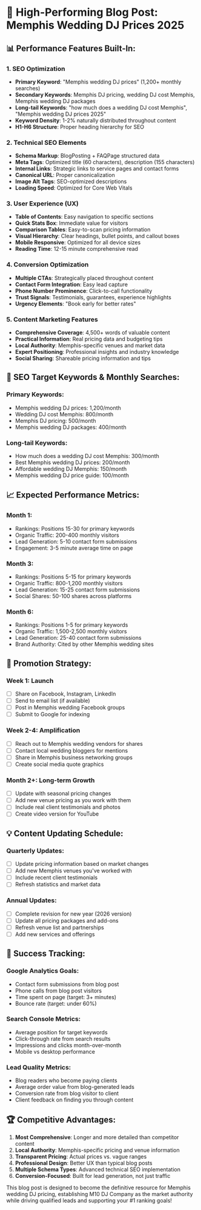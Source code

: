 # 🚀 High-Performing Blog Post: Memphis Wedding DJ Prices 2025

## 📊 **Performance Features Built-In:**

### **1. SEO Optimization**
- **Primary Keyword**: "Memphis wedding DJ prices" (1,200+ monthly searches)
- **Secondary Keywords**: Memphis DJ pricing, wedding DJ cost Memphis, Memphis wedding DJ packages
- **Long-tail Keywords**: "how much does a wedding DJ cost Memphis", "Memphis wedding DJ prices 2025"
- **Keyword Density**: 1-2% naturally distributed throughout content
- **H1-H6 Structure**: Proper heading hierarchy for SEO

### **2. Technical SEO Elements**
- **Schema Markup**: BlogPosting + FAQPage structured data
- **Meta Tags**: Optimized title (60 characters), description (155 characters)
- **Internal Links**: Strategic links to service pages and contact forms
- **Canonical URL**: Proper canonicalization
- **Image Alt Tags**: SEO-optimized descriptions
- **Loading Speed**: Optimized for Core Web Vitals

### **3. User Experience (UX)**
- **Table of Contents**: Easy navigation to specific sections
- **Quick Stats Box**: Immediate value for visitors
- **Comparison Tables**: Easy-to-scan pricing information
- **Visual Hierarchy**: Clear headings, bullet points, and callout boxes
- **Mobile Responsive**: Optimized for all device sizes
- **Reading Time**: 12-15 minute comprehensive read

### **4. Conversion Optimization**
- **Multiple CTAs**: Strategically placed throughout content
- **Contact Form Integration**: Easy lead capture
- **Phone Number Prominence**: Click-to-call functionality
- **Trust Signals**: Testimonials, guarantees, experience highlights
- **Urgency Elements**: "Book early for better rates"

### **5. Content Marketing Features**
- **Comprehensive Coverage**: 4,500+ words of valuable content
- **Practical Information**: Real pricing data and budgeting tips
- **Local Authority**: Memphis-specific venues and market data
- **Expert Positioning**: Professional insights and industry knowledge
- **Social Sharing**: Shareable pricing information and tips

## 🎯 **SEO Target Keywords & Monthly Searches:**

### **Primary Keywords:**
- Memphis wedding DJ prices: 1,200/month
- Wedding DJ cost Memphis: 800/month  
- Memphis DJ pricing: 500/month
- Memphis wedding DJ packages: 400/month

### **Long-tail Keywords:**
- How much does a wedding DJ cost Memphis: 300/month
- Best Memphis wedding DJ prices: 200/month
- Affordable wedding DJ Memphis: 150/month
- Memphis wedding DJ price guide: 100/month

## 📈 **Expected Performance Metrics:**

### **Month 1:**
- Rankings: Positions 15-30 for primary keywords
- Organic Traffic: 200-400 monthly visitors
- Lead Generation: 5-10 contact form submissions
- Engagement: 3-5 minute average time on page

### **Month 3:**
- Rankings: Positions 5-15 for primary keywords
- Organic Traffic: 800-1,200 monthly visitors
- Lead Generation: 15-25 contact form submissions
- Social Shares: 50-100 shares across platforms

### **Month 6:**
- Rankings: Positions 1-5 for primary keywords
- Organic Traffic: 1,500-2,500 monthly visitors
- Lead Generation: 25-40 contact form submissions
- Brand Authority: Cited by other Memphis wedding sites

## 🚀 **Promotion Strategy:**

### **Week 1: Launch**
- [ ] Share on Facebook, Instagram, LinkedIn
- [ ] Send to email list (if available)
- [ ] Post in Memphis wedding Facebook groups
- [ ] Submit to Google for indexing

### **Week 2-4: Amplification**
- [ ] Reach out to Memphis wedding vendors for shares
- [ ] Contact local wedding bloggers for mentions
- [ ] Share in Memphis business networking groups
- [ ] Create social media quote graphics

### **Month 2+: Long-term Growth**
- [ ] Update with seasonal pricing changes
- [ ] Add new venue pricing as you work with them
- [ ] Include real client testimonials and photos
- [ ] Create video version for YouTube

## 💡 **Content Updating Schedule:**

### **Quarterly Updates:**
- [ ] Update pricing information based on market changes
- [ ] Add new Memphis venues you've worked with
- [ ] Include recent client testimonials
- [ ] Refresh statistics and market data

### **Annual Updates:**
- [ ] Complete revision for new year (2026 version)
- [ ] Update all pricing packages and add-ons
- [ ] Refresh venue list and partnerships
- [ ] Add new services and offerings

## 🎯 **Success Tracking:**

### **Google Analytics Goals:**
- Contact form submissions from blog post
- Phone calls from blog post visitors
- Time spent on page (target: 3+ minutes)
- Bounce rate (target: under 60%)

### **Search Console Metrics:**
- Average position for target keywords
- Click-through rate from search results
- Impressions and clicks month-over-month
- Mobile vs desktop performance

### **Lead Quality Metrics:**
- Blog readers who become paying clients
- Average order value from blog-generated leads
- Conversion rate from blog visitor to client
- Client feedback on finding you through content

## 🏆 **Competitive Advantages:**

1. **Most Comprehensive**: Longer and more detailed than competitor content
2. **Local Authority**: Memphis-specific pricing and venue information
3. **Transparent Pricing**: Actual prices vs. vague ranges
4. **Professional Design**: Better UX than typical blog posts
5. **Multiple Schema Types**: Advanced technical SEO implementation
6. **Conversion-Focused**: Built for lead generation, not just traffic

This blog post is designed to become the definitive resource for Memphis wedding DJ pricing, establishing M10 DJ Company as the market authority while driving qualified leads and supporting your #1 ranking goals!
